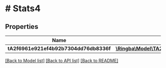 # # Stats4

## Properties

Name | Type | Description | Notes
------------ | ------------- | ------------- | -------------
**tA2f6961e921ef4b92b7304dd76db8336f** | [**\Ringba\Model\TA2f6961e921ef4b92b7304dd76db8336f2**](TA2f6961e921ef4b92b7304dd76db8336f2.md) |  |

[[Back to Model list]](../../README.md#models) [[Back to API list]](../../README.md#endpoints) [[Back to README]](../../README.md)
